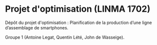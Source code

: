 # Projet d'optimisation (LINMA 1702)
 
Dépôt du projet d'optimisation : Planification de la production d’une ligne d’assemblage de smartphones.

Groupe 1 (Antoine Legat, Quentin Lété, John de Wasseige).
